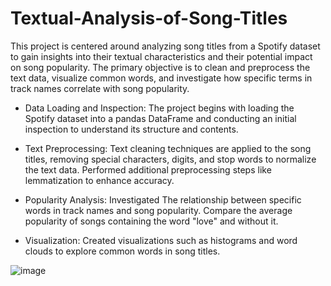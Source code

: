 # Textual-Analysis-of-Song-Titles
This project is centered around analyzing song titles from a Spotify dataset to gain insights into their textual characteristics and their potential impact on song popularity. The primary objective is to clean and preprocess the text data, visualize common words, and investigate how specific terms in track names correlate with song popularity.

*  Data Loading and Inspection: The project begins with loading the Spotify dataset into a pandas DataFrame and conducting an initial inspection to understand its structure and contents.

*  Text Preprocessing: Text cleaning techniques are applied to the song titles, removing special characters, digits, and stop words to normalize the text data. Performed additional preprocessing steps like lemmatization to enhance accuracy.

*  Popularity Analysis: Investigated The relationship between specific words in track names and song popularity. Compare the average popularity of songs containing the word "love"  and without it.

*  Visualization: Created visualizations such as histograms and word clouds to explore common words in song titles.
  
![image](https://github.com/VeronikaLoiko/Textual-Analysis-of-Song-Titles/assets/170975901/1b93c352-b211-489c-ab56-8968215d3283)
